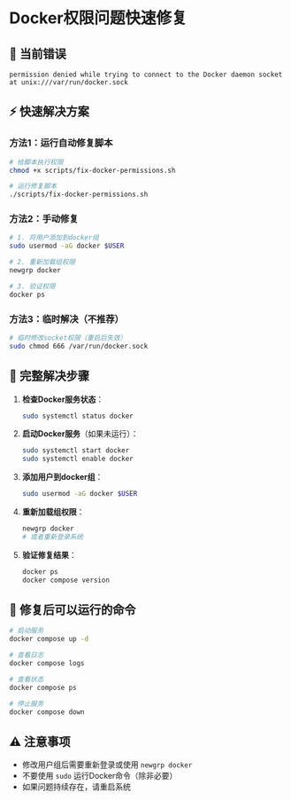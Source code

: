 # Docker权限问题快速修复

## 🚨 当前错误
```
permission denied while trying to connect to the Docker daemon socket at unix:///var/run/docker.sock
```

## ⚡ 快速解决方案

### 方法1：运行自动修复脚本
```bash
# 给脚本执行权限
chmod +x scripts/fix-docker-permissions.sh

# 运行修复脚本
./scripts/fix-docker-permissions.sh
```

### 方法2：手动修复
```bash
# 1. 将用户添加到docker组
sudo usermod -aG docker $USER

# 2. 重新加载组权限
newgrp docker

# 3. 验证权限
docker ps
```

### 方法3：临时解决（不推荐）
```bash
# 临时修改socket权限（重启后失效）
sudo chmod 666 /var/run/docker.sock
```

## 🔧 完整解决步骤

1. **检查Docker服务状态**：
   ```bash
   sudo systemctl status docker
   ```

2. **启动Docker服务**（如果未运行）：
   ```bash
   sudo systemctl start docker
   sudo systemctl enable docker
   ```

3. **添加用户到docker组**：
   ```bash
   sudo usermod -aG docker $USER
   ```

4. **重新加载组权限**：
   ```bash
   newgrp docker
   # 或者重新登录系统
   ```

5. **验证修复结果**：
   ```bash
   docker ps
   docker compose version
   ```

## 🚀 修复后可以运行的命令

```bash
# 启动服务
docker compose up -d

# 查看日志
docker compose logs

# 查看状态
docker compose ps

# 停止服务
docker compose down
```

## ⚠️ 注意事项

- 修改用户组后需要重新登录或使用 `newgrp docker`
- 不要使用 `sudo` 运行Docker命令（除非必要）
- 如果问题持续存在，请重启系统
